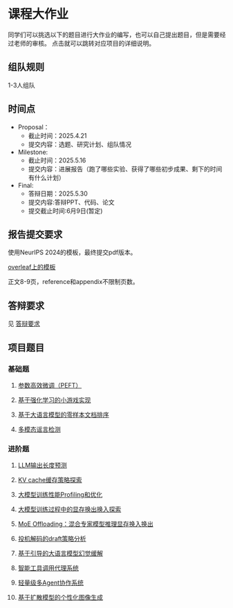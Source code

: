 # 课程大作业

同学们可以挑选以下的题目进行大作业的编写，也可以自己提出题目，但是需要经过老师的审核。
点击就可以跳转对应项目的详细说明。

## 组队规则
1-3人组队

## 时间点
- Proposal：
    - 截止时间：2025.4.21
    - 提交内容：选题、研究计划、组队情况
- Milestone:
    - 截止时间：2025.5.16
    - 提交内容：进展报告（跑了哪些实验、获得了哪些初步成果、剩下的时间有什么计划）
- Final:
    - 答辩日期：2025.5.30
    - 提交内容:答辩PPT、代码、论文
    - 提交截止时间:6月9日(暂定)


## 报告提交要求

使用NeurIPS 2024的模板，最终提交pdf版本。

[overleaf上的模板](https://www.overleaf.com/latex/templates/neurips-2024/tpsbbrdqcmsh)

正文8-9页，reference和appendix不限制页数。

## 答辩要求

见 [答辩要求](./答辩说明.md#_2)
## 项目题目

### 基础题

1. [参数高效微调（PEFT）](./projects/NJUProject_PEFT.md)

2. [基于强化学习的小游戏实现](./projects/NJU_DL2025_project_RL.md)

3. [基于大语言模型的零样本文档排序](./projects/NJU_2025spring_ranking.md)

4. [多模态谣言检测](./projects/NJUProject_MultimodalRumorDetection.md)

### 进阶题

1. [LLM输出长度预测](./projects/Generation_Length_Prediction.md)

2. [KV cache缓存策略探索](./projects/Caching-Strategy.md)

3. [大模型训练性能Profiling和优化](./projects/Profiling-optimization.md)

4. [大模型训练过程中的显存换出换入探索](./projects/TRAINING_SWAP.md)

5. [MoE Offloading：混合专家模型推理显存换入换出](./projects/NJUProject_MoE_Offloading.md)

6. [投机解码的draft策略分析](./projects/NJUProject_Speculative_Decoding_Draft_Strategy.md)

7. [基于引导的大语言模型幻觉缓解](./projects/NJU_steer.md)

8. [智能工具调用代理系统](./projects/NJUProject_toolagent.md)
   
9. [轻量级多Agent协作系统](./projects/NJUProject_multiagent.md)

10. [基于扩散模型的个性化图像生成](./projects/NJU_DL2025_project_diffusion.md)
    
